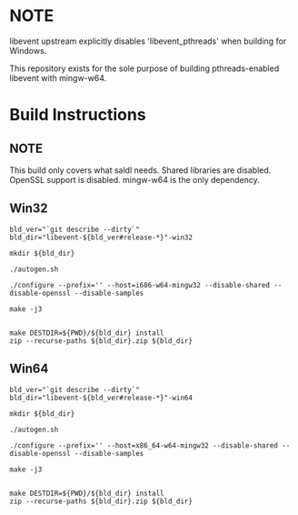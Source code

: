 # NOTE

libevent upstream explicitly disables 'libevent_pthreads' when building
for Windows.

This repository exists for the sole purpose of building pthreads-enabled
libevent with mingw-w64.

# Build Instructions

## NOTE

This build only covers what saldl needs. Shared libraries are disabled.
OpenSSL support is disabled. mingw-w64 is the only dependency.

## Win32

    bld_ver="`git describe --dirty`"
    bld_dir="libevent-${bld_ver#release-*}"-win32
    
    mkdir ${bld_dir}
    
    ./autogen.sh
    
    ./configure --prefix='' --host=i686-w64-mingw32 --disable-shared --disable-openssl --disable-samples
    
    make -j3
    
    
    make DESTDIR=${PWD}/${bld_dir} install
    zip --recurse-paths ${bld_dir}.zip ${bld_dir}


## Win64

    bld_ver="`git describe --dirty`"
    bld_dir="libevent-${bld_ver#release-*}"-win64
    
    mkdir ${bld_dir}
    
    ./autogen.sh
    
    ./configure --prefix='' --host=x86_64-w64-mingw32 --disable-shared --disable-openssl --disable-samples
    
    make -j3
    
    
    make DESTDIR=${PWD}/${bld_dir} install
    zip --recurse-paths ${bld_dir}.zip ${bld_dir}
